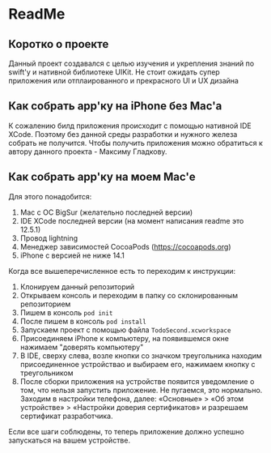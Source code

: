 # ReadMe
## Коротко о проекте
Данный проект создавался с целью изучения и укрепления знаний по swift'у и нативной библиотеке UIKit. Не стоит ожидать супер приложения или отплаированного и прекрасного UI и UX дизайна

## Как собрать app'ку на iPhone без Mac'а
К сожалению билд приложения происходит с помощью нативной IDE XCode. Поэтому без данной среды разработки и нужного железа собрать не получится.
Чтобы получить приложения можно обратиться к автору данного проекта - Максиму Гладкову.

## Как собрать app'ку на моем Mac'е
Для этого понадобится:
1. Mac с ОС BigSur (желательно последней версии)
2. IDE XCode последней версии (на момент написания readme это 12.5.1)
3. Провод lightning
4. Менеджер зависимостей CocoaPods (https://cocoapods.org)
5. iPhone с версией не ниже 14.1

Когда все вышеперечисленное есть то переходим к инструкции:
1. Клонируем данный репозиторий
2. Открываем консоль и переходим в папку со склонированным репозиторием
3. Пишем в консоль `pod init`
4. После пишем в консоль `pod install`
5. Запускаем проект с помощью файла `TodoSecond.xcworkspace`
6. Присоединяем iPhone к компьютеру, на появившемся окне нажимаем "доверять компьютеру"
7. В IDE, сверху слева, возле кнопки со значком треугольника находим присоединенное устройствао и выбираем его, нажимаем кнопку с треугольником
8. После сборки приложения на устройстве появится уведомление о том, что нельзя запустить приложение. Не пугаемся, это нормально. Заходим в настройки телефона, далее: «Основные» > «Об этом устройстве» > «Настройки доверия сертификатов» и разрешаем сертификат разработчика.

Если все шаги соблюдены, то теперь приложение должно успешно запускаться на вашем устройстве.
